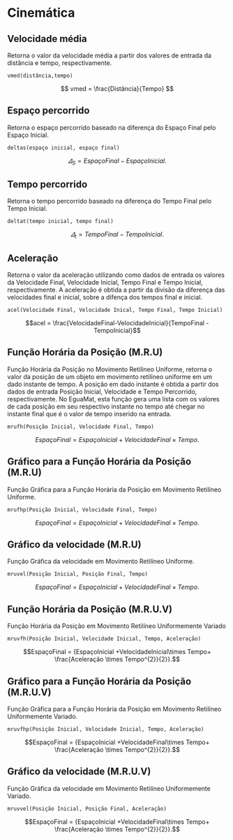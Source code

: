 <link rel="stylesheet" href="https://cdnjs.cloudflare.com/ajax/libs/KaTeX/0.5.1/katex.min.css">

<link rel="stylesheet" href="https://cdn.jsdelivr.net/github-markdown-css/2.2.1/github-markdown.css"/>

# Cinemática

## Velocidade média
Retorna o valor da velocidade média a partir dos valores de entrada da distância e tempo, respectivamente.
```
vmed(distância,tempo)
```
$$ vmed = \frac{Distância}{Tempo} $$

## Espaço percorrido 
Retorna o espaço percorrido baseado na diferença do Espaço Final pelo Espaço Inicial.
```
deltas(espaço inicial, espaço final)
```
$$\varDelta_{S} = {EspaçoFinal - EspaçoInicial}.$$

## Tempo percorrido
Retorna o tempo percorrido baseado na diferença do Tempo Final pelo Tempo Inicial.
```
deltat(tempo inicial, tempo final)
```
$$\varDelta_{t} = {TempoFinal - TempoInicial}.$$

## Aceleração
Retorna o valor da aceleração utilizando como dados de entrada os valores da Velocidade Final, Velocidade Inicial, Tempo Final e Tempo Inicial, respectivamente.
A aceleração é obtida a partir da divisão da diferença das velocidades final e inicial, sobre a difença dos tempos final e inicial.
```
acel(Velocidade Final, Velocidade Inical, Tempo Final, Tempo Inicial)
``` 
$$acel = \frac{VelocidadeFinal-VelocidadeInicial}{TempoFinal - TempoInicial}$$

## Função Horária da Posição (M.R.U) 
Função Horária da Posição no Movimento Retilíneo Uniforme, retorna o valor da posição de um objeto em movimento retilíneo uniforme em um dado instante de tempo.
A posição em dado instante é obtida a partir dos dados de entrada Posição Inicial, Velocidade e Tempo Percorrido, respectivamente.
No EguaMat, esta função gera uma lista com os valores de cada posição em seu respectivo instante no tempo até chegar no instante final que é o valor de tempo inserido na entrada.
```
mrufh(Posição Inicial, Velocidade Final, Tempo)
```
$$EspaçoFinal = {EspaçoInicial +VelocidadeFinal\times Tempo }.$$

## Gráfico para a Função Horária da Posição (M.R.U)
Função Gráfica para a Função Horária da Posição em Movimento Retilíneo Uniforme.
```
mrufhp(Posição Inicial, Velocidade Final, Tempo)
```
$$EspaçoFinal = {EspaçoInicial +VelocidadeFinal\times Tempo }.$$

## Gráfico da velocidade (M.R.U)
Função Gráfica da velocidade em Movimento Retilíneo Uniforme.
```
mruvel(Posição Inicial, Posição Final, Tempo)
```
$$EspaçoFinal = {EspaçoInicial +VelocidadeFinal\times Tempo }.$$

## Função Horária da Posição (M.R.U.V)
Função Horária da Posição em Movimento Retilíneo Uniformemente Variado
```
mruvfh(Posição Inicial, Velocidade Inicial, Tempo, Aceleração)
```
$$EspaçoFinal = {EspaçoInicial +VelocidadeInicial\times Tempo+ \frac{Aceleração \times Tempo^{2}}{2}}.$$

## Gráfico para a Função Horária da Posição (M.R.U.V)
Função Gráfica para a Função Horária da Posição em Movimento Retilíneo Uniformemente Variado.
```
mruvfhp(Posição Inicial, Velocidade Inicial, Tempo, Aceleração)
```
$$EspaçoFinal = {EspaçoInicial +VelocidadeFinal\times Tempo+ \frac{Aceleração \times Tempo^{2}}{2}}.$$

## Gráfico da velocidade (M.R.U.V)
Função Gráfica da velocidade em Movimento Retilíneo Uniformemente Variado.
```
mruvvel(Posição Inicial, Posição Final, Aceleração)
```
$$EspaçoFinal = {EspaçoInicial +VelocidadeFinal\times Tempo+ \frac{Aceleração \times Tempo^{2}}{2}}.$$
